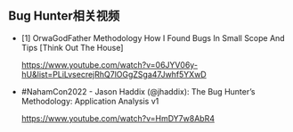 ## Bug Hunter相关视频



* [1] OrwaGodFather Methodology How I Found Bugs In Small Scope And Tips [Think Out The House]

  https://www.youtube.com/watch?v=06JYV06y-hU&list=PLiLvsecrejRhQ7lOGgZSga47Jwhf5YXwD

* #NahamCon2022 - Jason Haddix (@jhaddix): The Bug Hunter’s Methodology: Application Analysis v1

  https://www.youtube.com/watch?v=HmDY7w8AbR4
